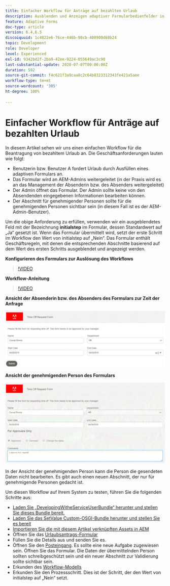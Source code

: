```yaml
---
title: Einfacher Workflow für Anträge auf bezahlten Urlaub
description: Ausblenden und Anzeigen adaptiver Formularbedienfelder in einem AEM-Workflow
feature: Adaptive Forms
doc-type: article
version: 6.4,6.5
discoiquuid: 1c4822e6-76ce-446b-98cb-408900d68b24
topic: Development
role: Developer
level: Experienced
exl-id: 9342bd2f-2ba9-42ee-9224-055649ac3c90
last-substantial-update: 2020-07-07T00:00:00Z
duration: 592
source-git-commit: f4c621f3a9caa8c2c64b8323312343fe421a5aee
workflow-type: tm+mt
source-wordcount: '305'
ht-degree: 100%

---
```


# Einfacher Workflow für Anträge auf bezahlten Urlaub

In diesem Artikel sehen wir uns einen einfachen Workflow für die Beantragung von bezahltem Urlaub an. Die Geschäftsanforderungen lauten wie folgt:

* Benutzerin bzw. Benutzer A fordert Urlaub durch Ausfüllen eines adaptiven Formulars an.
* Das Formular wird an AEM-Admins weitergeleitet (in der Praxis wird es an das Management der Absenderin bzw. des Absenders weitergeleitet)
* Der Admin öffnet das Formular. Der Admin sollte keine von den Absendenden eingegebenen Informationen bearbeiten können.
* Der Abschnitt für genehmigender Personen sollte für die genehmigenden Personen sichtbar sein (in diesem Fall ist es der AEM-Admin-Benutzer).

Um die obige Anforderung zu erfüllen, verwenden wir ein ausgeblendetes Feld mit der Bezeichnung **initialstep** im Formular, dessen Standardwert auf „Ja“ gesetzt ist. Wenn das Formular übermittelt wird, setzt der erste Schritt im Workflow den Wert von initialstep auf „Nein“. Das Formular enthält Geschäftsregeln, mit denen die entsprechenden Abschnitte basierend auf dem Wert des ersten Schritts ausgeblendet und angezeigt werden.

**Konfigurieren des Formulars zur Auslösung des Workflows**

>[!VIDEO](https://video.tv.adobe.com/v/28406?quality=12&learn=on)

**Workflow-Anleitung**

>[!VIDEO](https://video.tv.adobe.com/v/28407?quality=12&learn=on)

**Ansicht der Absenderin bzw. des Absenders des Formulars zur Zeit der Anfrage**

![initialstep](assets/initialstep.gif)

**Ansicht der genehmigenden Person des Formulars**

![approverview](assets/approversview.gif)

In der Ansicht der genehmigenden Person kann die Person die gesendeten Daten nicht bearbeiten. Es gibt auch einen neuen Abschnitt, der nur für genehmigende Personen gedacht ist.

Um diesen Workflow auf Ihrem System zu testen, führen Sie die folgenden Schritte aus:
* [Laden Sie „DevelopingWitheServiceUserBundle“ herunter und stellen Sie dieses Bundle bereit.](/help/forms/assets/common-osgi-bundles/DevelopingWithServiceUser.jar)
* [Laden Sie das SetValue Custom-OSGI-Bundle herunter und stellen Sie es bereit](/help/forms/assets/common-osgi-bundles/SetValueApp.core-1.0-SNAPSHOT.jar)
* [Importieren Sie die mit diesem Artikel verknüpften Assets in AEM](assets/helpxworkflow.zip)
* Öffnen Sie das [Urlaubsantrags-Formular](http://localhost:4502/content/dam/formsanddocuments/helpx/timeoffrequestform/jcr:content?wcmmode=disabled)
* Füllen Sie die Details aus und senden Sie es.
* Öffnen Sie den [Posteingang](http://localhost:4502/mnt/overlay/cq/inbox/content/inbox.html). Es sollte eine neue Aufgabe zugewiesen sein. Öffnen Sie das Formular. Die Daten der übermittelnden Person sollten schreibgeschützt sein und ein neuer Abschnitt zur Validierung sollte sichtbar sein.
* Erkunden des [Workflow-Modells](http://localhost:4502/editor.html/conf/global/settings/workflow/models/helpxworkflow.html)
* Erkunden Sie den Prozessschritt. Dies ist der Schritt, der den Wert von initialstep auf „Nein“ setzt.
